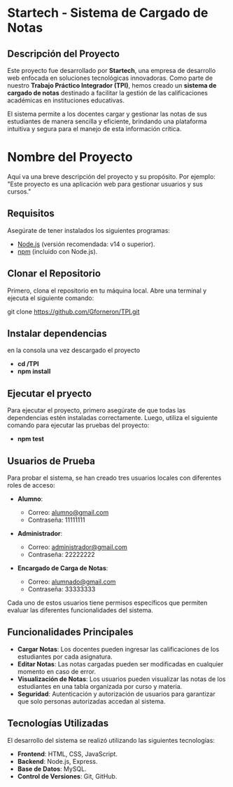 
# Startech - Sistema de Cargado de Notas 

## Descripción del Proyecto

Este proyecto fue desarrollado por **Startech**, una empresa de desarrollo web enfocada en soluciones tecnológicas innovadoras. Como parte de nuestro **Trabajo Práctico Integrador (TPI)**, hemos creado un **sistema de cargado de notas** destinado a facilitar la gestión de las calificaciones académicas en instituciones educativas.

El sistema permite a los docentes cargar y gestionar las notas de sus estudiantes de manera sencilla y eficiente, brindando una plataforma intuitiva y segura para el manejo de esta información crítica.
# Nombre del Proyecto

Aquí va una breve descripción del proyecto y su propósito. Por ejemplo: "Este proyecto es una aplicación web para gestionar usuarios y sus cursos."

## Requisitos

Asegúrate de tener instalados los siguientes programas:

- [Node.js](https://nodejs.org/) (versión recomendada: v14 o superior).
- [npm](https://www.npmjs.com/) (incluido con Node.js).

## Clonar el Repositorio

Primero, clona el repositorio en tu máquina local. Abre una terminal y ejecuta el siguiente comando:

git clone https://github.com/Gforneron/TPI.git

## Instalar dependencias

en la consola una vez descargado el proyecto
-  **cd /TPI**
- **npm install**

## Ejecutar el pryecto
Para ejecutar el proyecto, primero asegúrate de que todas las dependencias estén instaladas correctamente. Luego, utiliza el siguiente comando para ejecutar las pruebas del proyecto:

- **npm test**

## Usuarios de Prueba

Para probar el sistema, se han creado tres usuarios locales con diferentes roles de acceso:

- **Alumno**: 
  - Correo: alumno@gmail.com
  - Contraseña: 11111111

- **Administrador**: 
  - Correo: administrador@gmail.com
  - Contraseña: 22222222
  
- **Encargado de Carga de Notas**:
  - Correo: alumnado@gmail.com
  - Contraseña: 33333333

Cada uno de estos usuarios tiene permisos específicos que permiten evaluar las diferentes funcionalidades del sistema.

## Funcionalidades Principales

- **Cargar Notas**: Los docentes pueden ingresar las calificaciones de los estudiantes por cada asignatura.
- **Editar Notas**: Las notas cargadas pueden ser modificadas en cualquier momento en caso de error.
- **Visualización de Notas**: Los usuarios pueden visualizar las notas de los estudiantes en una tabla organizada por curso y materia.
- **Seguridad**: Autenticación y autorización de usuarios para garantizar que solo personas autorizadas accedan al sistema.

## Tecnologías Utilizadas

El desarrollo del sistema se realizó utilizando las siguientes tecnologías:

- **Frontend**: HTML, CSS, JavaScript.
- **Backend**: Node.js, Express.
- **Base de Datos**: MySQL.
- **Control de Versiones**: Git, GitHub.
